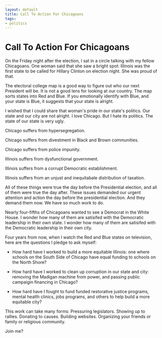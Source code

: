 ```yaml
---
layout: default
title: Call To Action For Chicagoans
tags:
- politics
---
```


Call To Action For Chicagoans
================================

On the Friday night after the election, I sat in a circle talking with my fellow Chicagoans. One woman said that she saw a bright spot: Illinois was the first state to be called for Hillary Clinton on election night. She was proud of that.

The electoral college map is a good way to figure out who our next President will be. It is not a good lens for looking at our country. The map sorts states into Red and Blue. If you emotionally identify with Blue, and your state is Blue, it suggests that your state is alright.

I wished that I could share that woman's pride in our state's politics. Our state and our city are not alright. I love Chicago. But I hate its politics. The state of our state is very ugly.

Chicago suffers from hypersegregation.

Chicago suffers from divestment in Black and Brown communities.

Chicago suffers from police impunity.

Illinois suffers from dysfunctional government.

Illinois suffers from a corrupt Democratic establishment.

Illinois suffers from an unjust and inequitabale distribution of taxation.

All of these things were true the day before the Presidential election, and all of them were true the day after. These issues demanded our urgent attention and action the day before the presidential election. And they demand them now. We have so much work to do.

Nearly four-fifths of Chicagoans wanted to see a Democrat in the White House. I wonder how many of them are satisifed with the Democratic leadership in their own state. I wonder how many of them are satisifed with the Democratic leadership in their own city.

Four years from now, when I watch the Red and Blue states on television, here are the questions I pledge to ask myself:

+ How hard have I worked to build a more equitable Illinois: one where schools on the South Side of Chicago have equal funding to schools on the North Shore?

+ How hard have I worked to clean up corruption in our state and city: removing the Madigan machine from power, and passing public campaigin financing in Chicago?

+ How hard have I fought to fund funded restorative justice programs, mental health clinics, jobs programs, and others to help build a more equitable city?

This work can take many forms: Pressuring legislators. Showing up to rallies. Donating to causes. Building websites. Organizing your friends or family or religious community.

Join me?
